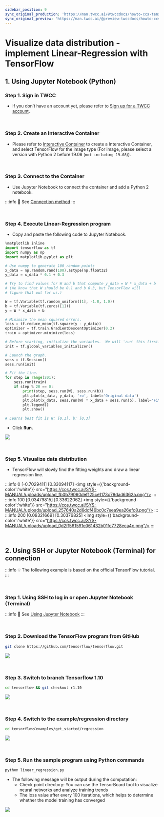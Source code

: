 ```yaml
---
sidebar_position: 9
sync_original_production: 'https://man.twcc.ai/@twccdocs/howto-ccs-tensorflow-visualize-data-distribution-en' 
sync_original_preview: 'https://man.twcc.ai/@preview-twccdocs/howto-ccs-tensorflow-visualize-data-distribution-en' 
---
```


# Visualize data distribution - implement Linear-Regression with TensorFlow


## 1. Using Jupyter Notebook (Python)

### Step 1. Sign in TWCC

- If you don’t have an account yet, please refer to [Sign up for a TWCC account](https://man.twcc.vip/en/docs/member/user-guides/member-key-quota/sign-up-for-twcc/).

<br/>

### Step 2.  Create an Interactive Container

- Please refer to [Interactive Container](https://man.twcc.vip/en/docs/ccs/user-guides/creation-and-connection/create-an-interactive-container) to create a Interactive Container, and select TensorFlow for the image type (For image, please select a version with Python 2 before 19.08 (`not including 19.08`)).

<br/>


### Step 3. Connect to the Container

- Use Jupyter Notebook to connect the container and add a Python 2 notebook.

:::info
:book: See [Connection method](https://man.twcc.vip/en/docs/ccs/user-guides/creation-and-connection/connect-to-your-container/#jupyter-notebook)
:::

<br/>


### Step 4. Execute Linear-Regression program

- Copy and paste the following code to Jupyter Notebook.

```python
%matplotlib inline
import tensorflow as tf
import numpy as np
import matplotlib.pyplot as plt

# Use numpy to generate 100 random points
x_data = np.random.rand(100).astype(np.float32)
y_data = x_data * 0.1 + 0.3

# Try to find values for W and b that compute y_data = W * x_data + b
# (We know that W should be 0.1 and b 0.3, but TensorFlow will
# figure that out for us.)

W = tf.Variable(tf.random_uniform([1], -1.0, 1.0))
b = tf.Variable(tf.zeros([1]))
y = W * x_data + b

# Minimize the mean squared errors.
loss = tf.reduce_mean(tf.square(y - y_data))
optimizer = tf.train.GradientDescentOptimizer(0.2)
train = optimizer.minimize(loss)

# Before starting, initialize the variables.  We will 'run' this first.
init = tf.global_variables_initializer()

# Launch the graph.
sess = tf.Session()
sess.run(init)

# Fit the line.
for step in range(201):
    sess.run(train)
    if step % 20 == 0:
        print(step, sess.run(W), sess.run(b))
        plt.plot(x_data, y_data, 'ro', label='Original data')
        plt.plot(x_data, sess.run(W) * x_data + sess.run(b), label='Fitted line')
        plt.legend()
        plt.show()
        
# Learns best fit is W: [0.1], b: [0.3]
```

- Click **Run**.

![](https://cos.twcc.ai/SYS-MANUAL/uploads/upload_d7aa8421020677a326adb22f508f0ef4.png)

<br/>

### Step 5. Visualize data distribution

- TensorFlow will slowly find the fitting weights and draw a linear regression line.

:::info 0 [-0.7029411] [0.33094117]
<img style={{'background-color':'white'}} src="https://cos.twcc.ai/SYS-MANUAL/uploads/upload_fb0b79090def125ce1173c78dad6362a.png"/>
:::
:::info 100 [0.03479815] [0.33622062]
<img style={{'background-color':'white'}} src="https://cos.twcc.ai/SYS-MANUAL/uploads/upload_257640a2d6ddf46bc0c7eea9ea26efc8.png"/>
:::
:::info 200 [0.09321669] [0.30376825]
<img style={{'background-color':'white'}} src="https://cos.twcc.ai/SYS-MANUAL/uploads/upload_0d2ff561591c061432b01fc7728eca4c.png"/>
:::

<br/>

## 2. Using SSH or Jupyter Notebook (Terminal) for connection

:::info
:bulb: The following example is based on the official TensorFlow tutorial.
:::

<br/>

### Step 1. Using SSH to log in or open Jupyter Notebook (Terminal)

:::info
:book: See [Using Jupyter Notebook](https://man.twcc.vip/en/docs/ccs/user-guides/creation-and-connection/connect-to-your-container/#jupyter-notebook)
:::

<br/>

### Step 2. Download the TensorFlow program from GitHub

```bash
git clone https://github.com/tensorflow/tensorflow.git
```

![](https://cos.twcc.ai/SYS-MANUAL/uploads/upload_94baa375f655c1c8a10cecd3ca0c0d4b.png)

<br/>


### Step 3. Switch to branch Tensorflow 1.10

```bash
cd tensorflow && git checkout r1.10
```
![](https://cos.twcc.ai/SYS-MANUAL/uploads/upload_6b54848bfd66229b4d336c2a804a4584.png)

<br/>


### Step 4. Switch to the example/regression directory

```bash
cd tensorflow/examples/get_started/regression
```

![](https://cos.twcc.ai/SYS-MANUAL/uploads/upload_5a7ccd02f252fa2873aa6b5ad6c7f3f3.png)

<br/>


### Step 5. Run the sample program using Python commands

```bash
python linear_regression.py
```

- The following message will be output during the computation:
    - Check point directory: You can use the TensorBoard tool to visualize neural networks and analyze training trends
    - The loss value after every 100 iterations, which helps to determine whether the model training has converged

![](https://cos.twcc.ai/SYS-MANUAL/uploads/upload_0c66fb2a3b252f1eac4ef50818c90af1.png)
